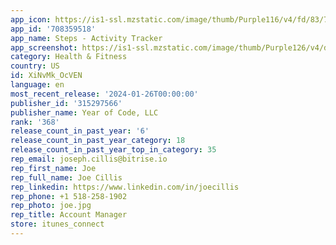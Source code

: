 ```yaml
---
app_icon: https://is1-ssl.mzstatic.com/image/thumb/Purple116/v4/fd/83/78/fd837888-b979-1d69-1210-c87281c3032b/AppIcon-0-0-1x_U007emarketing-0-7-0-85-220.png/1024x1024bb.png
app_id: '708359518'
app_name: Steps - Activity Tracker
app_screenshot: https://is1-ssl.mzstatic.com/image/thumb/Purple126/v4/da/b8/85/dab88568-3297-4279-3e52-f331383763e0/22679cfd-6842-4676-ac33-90d408db8c27_Double_1__U00286.5_U0022_U0029.png/1284x2778bb.png
category: Health & Fitness
country: US
id: XiNvMk_OcVEN
language: en
most_recent_release: '2024-01-26T00:00:00'
publisher_id: '315297566'
publisher_name: Year of Code, LLC
rank: '368'
release_count_in_past_year: '6'
release_count_in_past_year_category: 18
release_count_in_past_year_top_in_category: 35
rep_email: joseph.cillis@bitrise.io
rep_first_name: Joe
rep_full_name: Joe Cillis
rep_linkedin: https://www.linkedin.com/in/joecillis
rep_phone: +1 518-258-1902
rep_photo: joe.jpg
rep_title: Account Manager
store: itunes_connect
---
```

